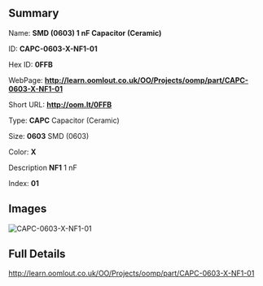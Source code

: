 

## Summary
 
Name: __SMD (0603) 1 nF Capacitor (Ceramic)__

ID: __CAPC-0603-X-NF1-01__

Hex ID: __0FFB__

WebPage: __http://learn.oomlout.co.uk/OO/Projects/oomp/part/CAPC-0603-X-NF1-01__

Short URL: __http://oom.lt/0FFB__


Type: __CAPC__ Capacitor (Ceramic) 

Size: __0603__ SMD (0603) 

Color: __X__  

Description __NF1__ 1 nF 

Index: __01__


## Images
![CAPC-0603-X-NF1-01](http://oomlout.com/oomp-gen/parts/CAPC-0603-X-NF1-01/CAPC-0603-X-NF1-01_420.jpg)



## Full Details

 http://learn.oomlout.co.uk/OO/Projects/oomp/part/CAPC-0603-X-NF1-01














